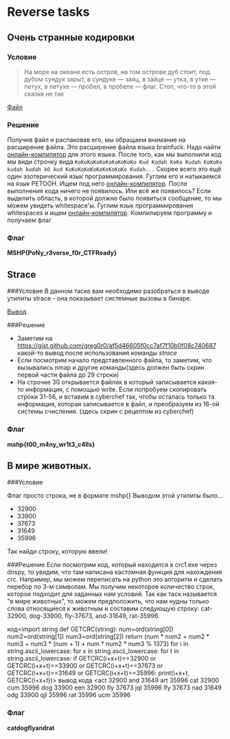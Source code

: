# Reverse tasks

## Очень странные кодировки

### Условие

> На море на океане есть остров, на том острове дуб стоит, под дубом сундук зарыт, в сундуке — заяц, в зайце — утка, в утке — петух, в петухе — пробел, в пробеле — флаг. Стоп, что-то в этой сказке не так

[Файл](files/strange_codes/task.bf.zip)

### Решение

Получив файл и распаковав его, мы обращаем внимание на расширение файла. Это расширение файла языка brainfuck. Надо найти [онлайн-компилятор](https://www.dcode.fr/brainfuck-language) для этого языка. После того, как мы выполнили код мы види строчку вида `KoKoKoKoKoKoKoKoKoKo Kud Kudah KoKo Kudah KoKoKo kudah kudah kO kud KoKoKoKoKoKoKoKoKoKo Kudah...` Скорее всего это ещё один эзотерический язык программирования. Гуглим его и натыкаемся на язык PETOOH. Ищем под него [онлайн-компилятор](https://ky6uk.github.io/PETOOH/). После выполнения кода ничего не появилось. Или всё же появилось? Если выделить область, в которой должно было появиться сообщение, то мы можем увидеть whitespace'ы. Гуглим язык программирования whitespaces и ищем [онлайн-компилятор](https://www.dcode.fr/whitespace-language). Компилируем программу и получаем флаг

### Флаг 

**MSHP{PoNy_r3verse_f0r_CTFReady}**
## Strace
###Условие
В данном таске вам необходимо разобраться в выводе утилиты strace - она показывает системные вызовы в бинаре.

[Вывод](https://gist.github.com/greg0r0/af5d46605f0cc7af7f10b0f08c740687)

###Решение 
- Заметим на https://gist.github.com/greg0r0/af5d46605f0cc7af7f10b0f08c740687 какой-то вывод после использования команды *strace*
- Если посмотрим начало представленного файла, то заметим, что вызывались nmap и другие команды(здесь должен быть скрин первой части файла до 29 строки)
- На строчке 30 открывается файлик в который записывается какая-то информация, с помощью write. Если попробуем скопировать строки 31-56, и вставим в cyberchef так, чтобы осталась только та информация, которая записывается в файл, и преобразуем из 16-ой системы счисления. (здесь скрин с рецептом из cyberchef) 

### Флаг

**mshp{t00_m4ny_wr1t3_c4lls}**

## В мире животных.

###Условие 

Флаг просто строка, не в формате mshp{}
Выводом этой утилиты было... 
* 32900
* 33900 
* 37673 
* 31649 
* 35996

Так найди строку, которую ввели!

###Решение 
Если посмотрим код, который находится в crc1.exe через dnspy, то увидим, что там написана кастомная функция для нахождения crc.
Например, мы можем переписать на python это алгоритм и сделать перебор по 3-м символам. Мы получим некоторое количество строк,
которое подходит для заданных нам условий. Так как таск называется "в мире животных", то можем предположить, что нам нудны только слова 
относящиеся к животным и составим следующую строку: cat-32900, dog-33900, fly-37673, and-31649, rat-35996.

код<import string
def GETCRC(string):
    num=ord(string[0])
    num2=ord(string[1])
    num3=ord(string[2])
    return (num * num2 + num2 * num3 + num3 * (num + 1) + num * num2 * num3 % 1373)
for i in string.ascii_lowercase:
    for x in string.ascii_lowercase:
        for t in string.ascii_lowercase:
            if GETCRC(i+x+t)==32900 or GETCRC(i+x+t)==33900 or GETCRC(i+x+t)==37673 or GETCRC(i+x+t)==31649 or GETCRC(i+x+t)==35996:
                print(i+x+t, GETCRC(i+x+t))>
вывод кода
<act 32900
and 31649
art 35996
cat 32900
cum 35996
dog 33900
een 32900
fly 37673
jql 35996
lfy 37673
nad 31649
odg 33900
qjl 35996
rat 35996
ucm 35996
>
### Флаг

**catdogflyandrat**
